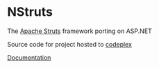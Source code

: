 
# NStruts
The [Apache Struts](https://struts.apache.org/) framework porting on ASP.NET

Source code for project hosted to [codeplex](https://nstruts.codeplex.com/)

[Documentation](https://github.com/bsorrentino/nstruts/wiki)
